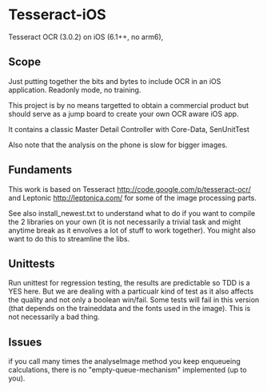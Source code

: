
Tesseract-iOS
=============

Tesseract OCR (3.0.2) on iOS (6.1++, no arm6),

Scope
-----

Just putting together the bits and bytes to include OCR in an iOS application.
Readonly mode, no training.

This project is by no means targetted to obtain a commercial product but should
serve as a jump board to create your own OCR aware iOS app.

It contains a classic Master Detail Controller with Core-Data, SenUnitTest

Also note that the analysis on the phone is slow for bigger images.

Fundaments
----------

This work is based on Tesseract http://code.google.com/p/tesseract-ocr/ and 
Leptonic http://leptonica.com/ for some of the image processing parts.

See also install_newest.txt to understand what to do if you want to compile the 2 libraries on your own (it is not necessarily a trivial task and might anytime break as it envolves a lot of stuff to work together).
You might also want to do this to streamline the libs.

Unittests
---------

Run unittest for regression testing, the results are predictable so TDD is a YES here. But we are dealing with a particualr kind of test as it also affects the quality and not only a boolean win/fail.
Some tests will fail in this version (that depends on the traineddata and the fonts used in the image).
This is not necessarily a bad thing.

Issues
------

if you call many times the analyseImage method you keep enqueueing calculations, there is no "empty-queue-mechanism" implemented (up to you).

